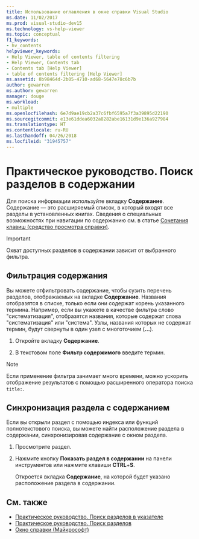 ```yaml
---
title: Использование оглавления в окне справки Visual Studio
ms.date: 11/02/2017
ms.prod: visual-studio-dev15
ms.technology: vs-help-viewer
ms.topic: conceptual
f1_keywords:
- hv_contents
helpviewer_keywords:
- Help Viewer, table of contents filtering
- Help Viewer, Contents tab
- Contents tab [Help Viewer]
- table of contents filtering [Help Viewer]
ms.assetid: 8b98464d-2b05-4710-ad68-5647e78c6b7b
author: gewarren
ms.author: gewarren
manager: douge
ms.workload:
- multiple
ms.openlocfilehash: 6e7d9ae19cb2a37c6fbf6595a7f3a39895d22190
ms.sourcegitcommit: e13e61ddea6032a8282abe16131d9e136a927984
ms.translationtype: HT
ms.contentlocale: ru-RU
ms.lasthandoff: 04/26/2018
ms.locfileid: "31945757"
---
```

# <a name="how-to-find-topics-in-the-table-of-contents"></a>Практическое руководство. Поиск разделов в содержании

Для поиска информации используйте вкладку **Содержание**. Содержание — это расширяемый список, в который входят все разделы в установленных книгах. Сведения о специальных возможностях при навигации по содержанию см. в статье [Сочетания клавиш (средство просмотра справки)](../ide/shortcut-keys-help-viewer.md).

> [!IMPORTANT]
> Охват доступных разделов в содержании зависит от выбранного фильтра.

## <a name="filter-the-toc"></a>Фильтрация содержания

Вы можете отфильтровать содержание, чтобы сузить перечень разделов, отображаемых на вкладке **Содержание**. Названия отобразятся в списке, только если они содержат корень указанного термина. Например, если вы укажете в качестве фильтра слово "систематизация", отобразятся названия, которые содержат слова "систематизация" или "система". Узлы, названия которых не содержат термин, будут свернуты в один узел с многоточием (**...**).

1.  Откройте вкладку **Содержание**.

2.  В текстовом поле **Фильтр содержимого** введите термин.

> [!NOTE]
> Если применение фильтра занимает много времени, можно ускорить отображение результатов с помощью расширенного оператора поиска `title:`.

## <a name="synchronize-a-topic-with-the-toc"></a>Синхронизация раздела с содержанием

Если вы открыли раздел с помощью индекса или функций полнотекстового поиска, вы можете найти расположение раздела в содержании, синхронизировав содержание с окном раздела.

1.  Просмотрите раздел.

2.  Нажмите кнопку **Показать раздел в содержании** на панели инструментов или нажмите клавиши **CTRL**+**S**.

     Откроется вкладка **Содержание**, на которой будет указано расположение раздела в содержании.

## <a name="see-also"></a>См. также

- [Практическое руководство. Поиск разделов в указателе](../ide/how-to-find-topics-in-the-index.md)
- [Практическое руководство. Поиск разделов](../ide/how-to-search-for-topics.md)
- [Окно справки (Майкрософт)](../ide/microsoft-help-viewer.md)